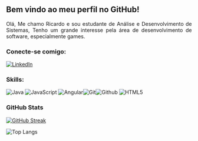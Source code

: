 ## Bem vindo ao meu perfil no GitHub!

<p align="justify"> Olá, Me chamo Ricardo e sou estudante de Análise e Desenvolvimento de Sistemas, Tenho um grande interesse pela área de desenvolvimento de software, especialmente games.

### Conecte-se comigo:
[![LinkedIn](https://img.shields.io/badge/LinkedIn-000?style=for-the-badge&logo=linkedin&logoColor=0E76A8)](www.linkedin.com/in/ricardocamargoprado-da-silva-908b2b170)

### Skills:
![Java](https://img.shields.io/badge/Java-000?style=for-the-badge&logo=java)
![JavaScript](https://img.shields.io/badge/JavaScript-F7DF1E?style=for-the-badge&logo=javascript&logoColor=black)
![Angular](https://img.shields.io/badge/Angular-000?style=for-the-badge&logo=angular&logoColor=C3002F)![Git](https://img.shields.io/badge/Git-F05032?style=for-the-badge&logo=git&logoColor=white)![Github](https://img.shields.io/badge/Github-181717?style=for-the-badge&logo=Github&logoColor=white)
![HTML5](https://img.shields.io/badge/HTML5-E34F26?style=for-the-badge&logo=html5&logoColor=white)

### GitHub Stats

[![GitHub Streak](https://streak-stats.demolab.com/?user=RicardoCamargoPS&theme=bear&background=000&border=30A3DC&dates=FFF)](https://git.io/streak-stats)

![Top Langs](https://github-readme-stats-git-masterrstaa-rickstaa.vercel.app/api/top-langs/?username=RicardoCamargoPS&layout=compact&bg_color=000&border_color=30A3DC&title_color=E94D5F&text_color=FFF)

<!--![GitHub Stats](https://github-readme-stats.vercel.app/api?username=RicardoCamargoPS&theme=transparent&bg_color=000&border_color=30A3DC&show_icons=true&icon_color=30A3DC&title_color=E94D5F&text_color=FFF)>
